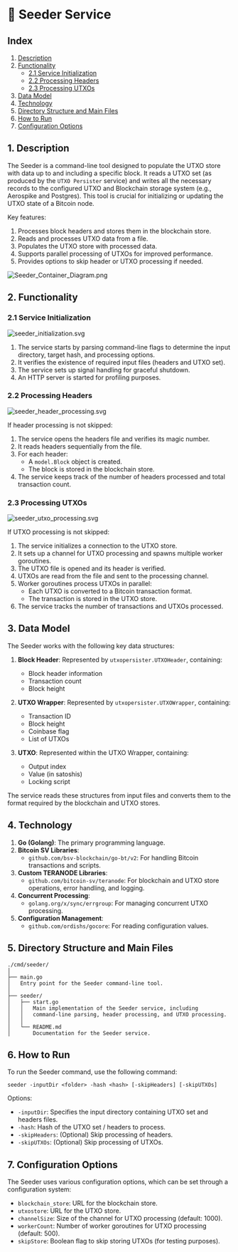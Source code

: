 # 🌱 Seeder Service

## Index

1. [Description](#1-description)
2. [Functionality](#2-functionality)
    - [2.1 Service Initialization](#21-service-initialization)
    - [2.2 Processing Headers](#22-processing-headers)
    - [2.3 Processing UTXOs](#23-processing-utxos)
3. [Data Model](#3-data-model)
4. [Technology](#4-technology)
5. [Directory Structure and Main Files](#5-directory-structure-and-main-files)
6. [How to Run](#6-how-to-run)
7. [Configuration Options](#7-configuration-options)

## 1. Description

The Seeder is a command-line tool designed to populate the UTXO store with data up to and including a specific block. It reads a UTXO set (as produced by the `UTXO Persister` service) and writes all the necessary records to the configured UTXO and Blockchain storage system (e.g., Aerospike and Postgres). This tool is crucial for initializing or updating the UTXO state of a Bitcoin node.

Key features:
1. Processes block headers and stores them in the blockchain store.
2. Reads and processes UTXO data from a file.
3. Populates the UTXO store with processed data.
4. Supports parallel processing of UTXOs for improved performance.
5. Provides options to skip header or UTXO processing if needed.

![Seeder_Container_Diagram.png](img/Seeder_Container_Diagram.png)

## 2. Functionality

### 2.1 Service Initialization

![seeder_initialization.svg](img/plantuml/seeder/seeder_initialization2.svg)

1. The service starts by parsing command-line flags to determine the input directory, target hash, and processing options.
2. It verifies the existence of required input files (headers and UTXO set).
3. The service sets up signal handling for graceful shutdown.
4. An HTTP server is started for profiling purposes.

### 2.2 Processing Headers

![seeder_header_processing.svg](img/plantuml/seeder/seeder_header_processing.svg)

If header processing is not skipped:

1. The service opens the headers file and verifies its magic number.
2. It reads headers sequentially from the file.
3. For each header:
    - A `model.Block` object is created.
    - The block is stored in the blockchain store.
4. The service keeps track of the number of headers processed and total transaction count.

### 2.3 Processing UTXOs

![seeder_utxo_processing.svg](img/plantuml/seeder/seeder_utxo_processing.svg)

If UTXO processing is not skipped:

1. The service initializes a connection to the UTXO store.
2. It sets up a channel for UTXO processing and spawns multiple worker goroutines.
3. The UTXO file is opened and its header is verified.
4. UTXOs are read from the file and sent to the processing channel.
5. Worker goroutines process UTXOs in parallel:
    - Each UTXO is converted to a Bitcoin transaction format.
    - The transaction is stored in the UTXO store.
6. The service tracks the number of transactions and UTXOs processed.

## 3. Data Model

The Seeder works with the following key data structures:

1. **Block Header**:
   Represented by `utxopersister.UTXOHeader`, containing:
    - Block header information
    - Transaction count
    - Block height

2. **UTXO Wrapper**:
   Represented by `utxopersister.UTXOWrapper`, containing:
    - Transaction ID
    - Block height
    - Coinbase flag
    - List of UTXOs

3. **UTXO**:
   Represented within the UTXO Wrapper, containing:
    - Output index
    - Value (in satoshis)
    - Locking script

The service reads these structures from input files and converts them to the format required by the blockchain and UTXO stores.

## 4. Technology

1. **Go (Golang)**: The primary programming language.
2. **Bitcoin SV Libraries**:
    - `github.com/bsv-blockchain/go-bt/v2`: For handling Bitcoin transactions and scripts.
3. **Custom TERANODE Libraries**:
    - `github.com/bitcoin-sv/teranode`: For blockchain and UTXO store operations, error handling, and logging.
4. **Concurrent Processing**:
    - `golang.org/x/sync/errgroup`: For managing concurrent UTXO processing.
5. **Configuration Management**:
    - `github.com/ordishs/gocore`: For reading configuration values.

## 5. Directory Structure and Main Files

```
./cmd/seeder/
│
├── main.go
│   Entry point for the Seeder command-line tool.
│
├── seeder/
│   ├── start.go
│   │   Main implementation of the Seeder service, including
│   │   command-line parsing, header processing, and UTXO processing.
│   │
│   └── README.md
│       Documentation for the Seeder service.
```

## 6. How to Run

To run the Seeder command, use the following command:

```shell
seeder -inputDir <folder> -hash <hash> [-skipHeaders] [-skipUTXOs]
```

Options:
- `-inputDir`: Specifies the input directory containing UTXO set and headers files.
- `-hash`: Hash of the UTXO set / headers to process.
- `-skipHeaders`: (Optional) Skip processing of headers.
- `-skipUTXOs`: (Optional) Skip processing of UTXOs.

## 7. Configuration Options

The Seeder uses various configuration options, which can be set through a configuration system:

- `blockchain_store`: URL for the blockchain store.
- `utxostore`: URL for the UTXO store.
- `channelSize`: Size of the channel for UTXO processing (default: 1000).
- `workerCount`: Number of worker goroutines for UTXO processing (default: 500).
- `skipStore`: Boolean flag to skip storing UTXOs (for testing purposes).
